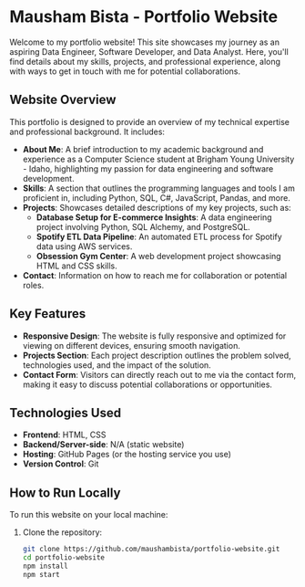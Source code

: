 # Mausham Bista - Portfolio Website

Welcome to my portfolio website! This site showcases my journey as an aspiring Data Engineer, Software Developer, and Data Analyst. Here, you'll find details about my skills, projects, and professional experience, along with ways to get in touch with me for potential collaborations.

## Website Overview

This portfolio is designed to provide an overview of my technical expertise and professional background. It includes:

- **About Me**: A brief introduction to my academic background and experience as a Computer Science student at Brigham Young University - Idaho, highlighting my passion for data engineering and software development.
- **Skills**: A section that outlines the programming languages and tools I am proficient in, including Python, SQL, C#, JavaScript, Pandas, and more.
- **Projects**: Showcases detailed descriptions of my key projects, such as:
  - **Database Setup for E-commerce Insights**: A data engineering project involving Python, SQL Alchemy, and PostgreSQL.
  - **Spotify ETL Data Pipeline**: An automated ETL process for Spotify data using AWS services.
  - **Obsession Gym Center**: A web development project showcasing HTML and CSS skills.
- **Contact**: Information on how to reach me for collaboration or potential roles.

## Key Features

- **Responsive Design**: The website is fully responsive and optimized for viewing on different devices, ensuring smooth navigation.
- **Projects Section**: Each project description outlines the problem solved, technologies used, and the impact of the solution.
- **Contact Form**: Visitors can directly reach out to me via the contact form, making it easy to discuss potential collaborations or opportunities.

## Technologies Used

- **Frontend**: HTML, CSS
- **Backend/Server-side**: N/A (static website)
- **Hosting**: GitHub Pages (or the hosting service you use)
- **Version Control**: Git

## How to Run Locally

To run this website on your local machine:

1. Clone the repository:
   ```bash
   git clone https://github.com/maushambista/portfolio-website.git
   cd portfolio-website
   npm install
   npm start



